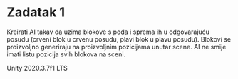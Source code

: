 # Zadatak 1

Kreirati AI takav da uzima blokove s poda i sprema ih u odgovarajuću posudu (crveni blok u crvenu posudu, plavi blok u plavu posudu). Blokovi se proizvoljno generiraju na proizvoljnim pozicijama unutar scene. AI ne smije imati listu pozicija svih blokova na sceni.

Unity 2020.3.7f1 LTS